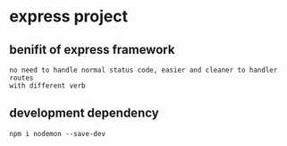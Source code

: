 # express project

## benifit of express framework
    no need to handle normal status code, easier and cleaner to handler routes
    with different verb

## development dependency
    npm i nodemon --save-dev
    